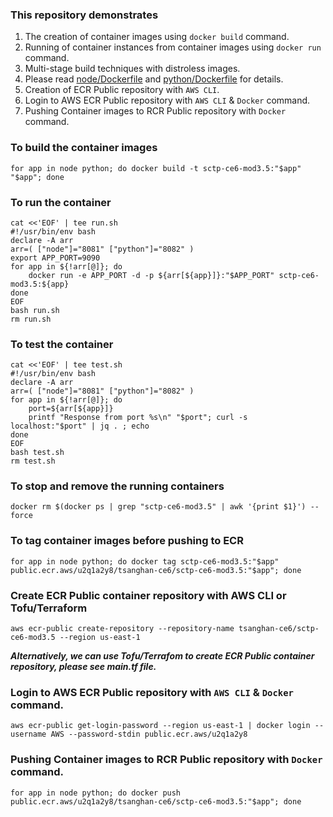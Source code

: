 ### This repository demonstrates
1. The creation of container images using `docker build` command.
2. Running of container instances from container images using `docker run` command.
3. Multi-stage build techniques with distroless images.
4. Please read [node/Dockerfile](node/Dockerfile) and [python/Dockerfile](python/Dockerfile) for details.
5. Creation of ECR Public repository with `AWS CLI`.
6. Login to AWS ECR Public repository with `AWS CLI` & `Docker` command.
6. Pushing Container images to RCR Public repository with `Docker` command.

### To build the container images
```
for app in node python; do docker build -t sctp-ce6-mod3.5:"$app" "$app"; done
```

### To run the container
```
cat <<'EOF' | tee run.sh
#!/usr/bin/env bash
declare -A arr
arr=( ["node"]="8081" ["python"]="8082" )
export APP_PORT=9090
for app in ${!arr[@]}; do
    docker run -e APP_PORT -d -p ${arr[${app}]}:"$APP_PORT" sctp-ce6-mod3.5:${app}
done
EOF
bash run.sh
rm run.sh
```

### To test the container
```
cat <<'EOF' | tee test.sh
#!/usr/bin/env bash
declare -A arr
arr=( ["node"]="8081" ["python"]="8082" )
for app in ${!arr[@]}; do
    port=${arr[${app}]}
    printf "Response from port %s\n" "$port"; curl -s localhost:"$port" | jq . ; echo
done
EOF
bash test.sh
rm test.sh
```

### To stop and remove the running containers
```
docker rm $(docker ps | grep "sctp-ce6-mod3.5" | awk '{print $1}') --force
```

### To tag container images before pushing to ECR
```
for app in node python; do docker tag sctp-ce6-mod3.5:"$app" public.ecr.aws/u2q1a2y8/tsanghan-ce6/sctp-ce6-mod3.5:"$app"; done
```
### Create ECR Public container repository with AWS CLI or Tofu/Terraform
```
aws ecr-public create-repository --repository-name tsanghan-ce6/sctp-ce6-mod3.5 --region us-east-1
```
***Alternatively, we can use Tofu/Terrafom to create ECR Public container repository, please see main.tf file.***

### Login to AWS ECR Public repository with `AWS CLI` & `Docker` command.
```
aws ecr-public get-login-password --region us-east-1 | docker login --username AWS --password-stdin public.ecr.aws/u2q1a2y8
```
### Pushing Container images to RCR Public repository with `Docker` command.
```
for app in node python; do docker push public.ecr.aws/u2q1a2y8/tsanghan-ce6/sctp-ce6-mod3.5:"$app"; done
```